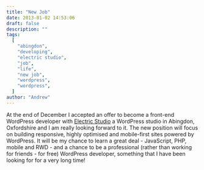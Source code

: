 ```yaml
---
title: "New Job"
date: 2013-01-02 14:53:06
draft: false
description: ""
tags:
  [
    "abingdon",
    "developing",
    "electric studio",
    "job",
    "life",
    "new job",
    "wordpress",
    "wordpress",
  ]
author: "Andrew"
---
```


At the end of December I accepted an offer to become a front-end WordPress developer with [Electric Studio](http://www.electricstudio.co.uk/) a WordPress studio in Abingdon, Oxfordshire and I am really looking forward to it. The new position will focus on building responsive, highly optimised and mobile-first sites powered by WordPress. It will be my chance to learn a great deal - JavaScript, PHP, mobile and RWD - and a chance to be a professional (rather than working for friends - for free) WordPress developer, something that I have been looking for for a very long time!
